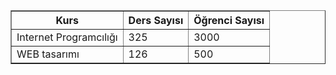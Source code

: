 <table style="width:100%" border="1"> 
<tr> <th>Kurs</th> <th>Ders Sayısı</th> <th>Öğrenci Sayısı</th> </tr> 
<tr> <td>Internet Programcılığı</td> <td>325</td> <td>3000</td> </tr> 
<tr> <td>WEB tasarımı</td> <td>126</td> <td>500</td> </tr> 
</table>
